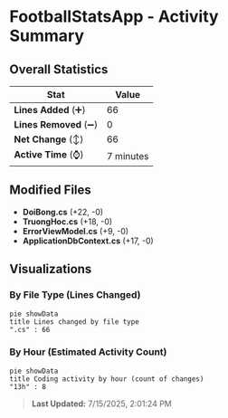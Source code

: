 # FootballStatsApp - Activity Summary 

## Overall Statistics

| Stat                   | Value                                                             |
| ---------------------- | ----------------------------------------------------------------- |
| **Lines Added** (➕)   | 66                                          |
| **Lines Removed** (➖) | 0                                        |
| **Net Change** (↕)    | 66                |
| **Active Time** (⌚)   | 7 minutes |


## Modified Files
- **DoiBong.cs** (+22, -0)
- **TruongHoc.cs** (+18, -0)
- **ErrorViewModel.cs** (+9, -0)
- **ApplicationDbContext.cs** (+17, -0)

## Visualizations

### By File Type (Lines Changed)

```mermaid
pie showData
title Lines changed by file type
".cs" : 66
```

### By Hour (Estimated Activity Count)

```mermaid
pie showData
title Coding activity by hour (count of changes)
"13h" : 8
```


> **Last Updated:** 7/15/2025, 2:01:24 PM